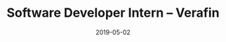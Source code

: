---
title: Software Developer Intern – Verafin
eventType: job
date: 2019-05-02
endDate: 2019-08-20
thumbnail: verafin-thumb
image: verafin
blurb: Made multiple upgrades and bug fixes to the user interface that were requested by Verafin clients. Created a software plugin that identifies high risk customers across hundreds of institutions based on transaction and biographical characteristics.
tags: [java, postgres, backbone]
---